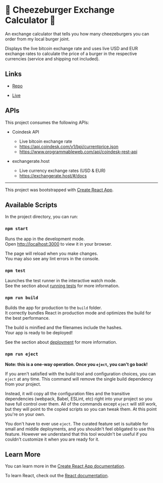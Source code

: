 # 🍔 Cheezeburger Exchange Calculator 🍔

An exchange calculator that tells you how many cheezeburgers you can order from my local burger joint.

Displays the live bitcoin exchange rate and uses live USD and EUR exchange rates to calculate the price of a burger
in the respective currencies (service and shipping not included).

## Links

- [Repo](https://github.com/j-add/exchange-calculator "Exchange Calculator Repo")

- [Live](https://2022-jordana.dev.io-academy.uk/bit-burger/ "Live View")

## APIs

This project consumes the following APIs:
* Coindesk API
  * Live bitcoin exchange rate
  * https://api.coindesk.com/v1/bpi/currentprice.json
  * https://www.programmableweb.com/api/coindesk-rest-api

* exchangerate.host
  * Live currency exchange rates (USD & EUR)
  * https://exchangerate.host/#/docs




---

This project was bootstrapped with [Create React App](https://github.com/facebook/create-react-app).

## Available Scripts

In the project directory, you can run:

### `npm start`

Runs the app in the development mode.\
Open [http://localhost:3000](http://localhost:3000) to view it in your browser.

The page will reload when you make changes.\
You may also see any lint errors in the console.

### `npm test`

Launches the test runner in the interactive watch mode.\
See the section about [running tests](https://facebook.github.io/create-react-app/docs/running-tests) for more information.

### `npm run build`

Builds the app for production to the `build` folder.\
It correctly bundles React in production mode and optimizes the build for the best performance.

The build is minified and the filenames include the hashes.\
Your app is ready to be deployed!

See the section about [deployment](https://facebook.github.io/create-react-app/docs/deployment) for more information.

### `npm run eject`

**Note: this is a one-way operation. Once you `eject`, you can't go back!**

If you aren't satisfied with the build tool and configuration choices, you can `eject` at any time. This command will remove the single build dependency from your project.

Instead, it will copy all the configuration files and the transitive dependencies (webpack, Babel, ESLint, etc) right into your project so you have full control over them. All of the commands except `eject` will still work, but they will point to the copied scripts so you can tweak them. At this point you're on your own.

You don't have to ever use `eject`. The curated feature set is suitable for small and middle deployments, and you shouldn't feel obligated to use this feature. However we understand that this tool wouldn't be useful if you couldn't customize it when you are ready for it.

## Learn More

You can learn more in the [Create React App documentation](https://facebook.github.io/create-react-app/docs/getting-started).

To learn React, check out the [React documentation](https://reactjs.org/).

